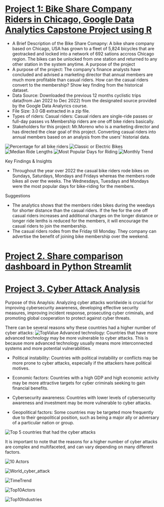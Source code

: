 # [Project 1: Bike Share Company Riders in Chicago, Google Data Analytics Capstone Project using R](https://github.com/ChristineMJ/data_Science_portfolio)
* A Brief Description of the Bike Share Comapny: A bike share company based on Chicago, USA has grown to a fleet of 5,824 bicycles that are geotracked and locked into a network of 692 sations accross Chicago region. The bikes can be unlocked from one station and returned to any other station in the system anytime. A purpose of the project
* A purpose of the project: The company's finance analysts have concluded and advised a marketing director that annual members are much more profitable than casual riders. How can the casual riders convert to the membership? Show key finding from the historical dataset.
* Data Source: Downloaded the previous 12 months cyclistic trips data(from Jan 2022 to Dec 2022) from the designated source provided by the Google Data Analyrics course. 
* File Size: 3.0 GB extracted in a zip file. 
* Types of riders: Casual riders: Casual riders are single-ride passes or full-day passes vs Membership riders are one off bike riders basically.
* Stakeholders for this project: Mr.Moreno who is a marketing director and has directed the clear goal of this project. Converting casual riders into annual members based on an analysis from the users' historial data. 

![Percentage for all bike riders](https://github.com/ChristineMJ/data_science_portfolio/blob/Data_Portfolio/images/piechart.jpeg)
![Classic or Electric Bikes](https://github.com/ChristineMJ/data_science_portfolio/blob/Data_Portfolio/images/rideable_type.jpeg)
![Median Ride Lengths](https://github.com/ChristineMJ/data_science_portfolio/blob/Data_Portfolio/images/Median_ride_length.jpeg)
![Most Popular Days for Riding](https://github.com/ChristineMJ/data_science_portfolio/blob/Data_Portfolio/images/Total_rides_by_week.jpeg)
![Monthly Trend](https://github.com/ChristineMJ/data_science_portfolio/blob/Data_Portfolio/images/monthly_rides.jpeg)

Key Findings & Insights
- Throughout the year over 2022 the casual bike riders rode bikes on Sundays, Saturdays, Mondays and Fridays whereas the members rode bikes all over the weeks. The Wednesdays, Tuesdays and Mondays were the most popular days for bike-riding for the members.    

Suggestions
- The analytics shows that the members rides bikes during the weedays for shorter distance than the casual riders. If the fee for the one off casual riders increases and additional charges on the longer distance or longer ride lenths is reduced for the members, it will encourage the casual riders to join the membership. 
- The casual riders rodes from the Friday till Monday. They company can advertise the benefit of joining bike membership over the weekend. 

# [Project 2. Share comparison dashboard in Python Streamlit](https://github.com/ChristineMJ/share_comparison_dashboard.git) 

# [Project 3. Cyber Attack Analysis](https://github.com/ChristineMJ/world_cyber_attack_analysis.git)
Purpose of this Anaylsis: 
Analyzing cyber attacks worldwide is crucial for improving cybersecurity awareness, developing effective security measures, improving incident response, prosecuting cyber criminals, and promoting global cooperation to protect against cyber threats.

There can be several reasons why these countries had a higher number of cyber attacks:
![TopValue](https://github.com/ChristineMJ/world_cyber_attack_analysis/blob/main/images/topvalue.jpeg)
Advanced technology: Countries that have more advanced technology may be more vulnerable to cyber attacks. This is because more advanced technology usually means more interconnected systems and more potential vulnerabilities.

- Political instability: Countries with political instability or conflicts may be more prone to cyber attacks, especially if the attackers have political motives.

- Economic factors: Countries with a high GDP and high economic activity may be more attractive targets for cyber criminals seeking to gain financial benefits.

- Cybersecurity awareness: Countries with lower levels of cybersecurity awareness and investment may be more vulnerable to cyber attacks.

- Geopolitical factors: Some countries may be targeted more frequently due to their geopolitical position, such as being a major ally or adversary of a particular nation or group.

![Top 5 countries that had the cyber attacks](https://github.com/ChristineMJ/world_cyber_attack_analysis/blob/main/images/top5counties.jpeg)

It is important to note that the reasons for a higher number of cyber attacks are complex and multifaceted, and can vary depending on many different factors.

![10 Actors](https://github.com/ChristineMJ/world_cyber_attack_analysis/blob/main/images/top10actor.jpeg)



![World_cyber_attack](https://github.com/ChristineMJ/world_cyber_attack_analysis/blob/main/images/motives.jpeg)

![TimeTrend ](https://github.com/ChristineMJ/world_cyber_attack_analysis/blob/main/images/timetrend.jpeg)

![Top10Actors](https://github.com/ChristineMJ/world_cyber_attack_analysis/blob/main/images/top10actor.jpeg)

![Top10Industries](https://github.com/ChristineMJ/world_cyber_attack_analysis/blob/main/images/top10industries.jpeg)


